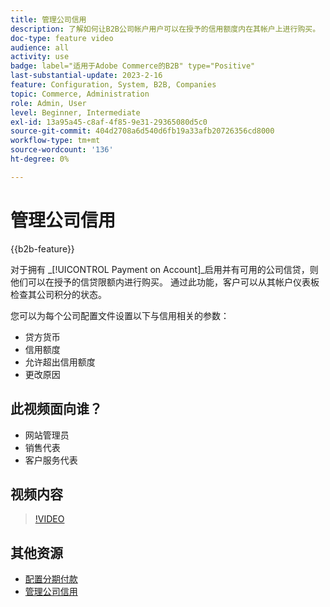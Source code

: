 ```yaml
---
title: 管理公司信用
description: 了解如何让B2B公司帐户用户可以在授予的信用额度内在其帐户上进行购买。
doc-type: feature video
audience: all
activity: use
badge: label="适用于Adobe Commerce的B2B" type="Positive"
last-substantial-update: 2023-2-16
feature: Configuration, System, B2B, Companies
topic: Commerce, Administration
role: Admin, User
level: Beginner, Intermediate
exl-id: 13a95a45-c8af-4f85-9e31-29365080d5c0
source-git-commit: 404d2708a6d540d6fb19a33afb20726356cd8000
workflow-type: tm+mt
source-wordcount: '136'
ht-degree: 0%

---
```


# 管理公司信用

{{b2b-feature}}

对于拥有 _[!UICONTROL Payment on Account]_启用并有可用的公司信贷，则他们可以在授予的信贷限额内进行购买。 通过此功能，客户可以从其帐户仪表板检查其公司积分的状态。

您可以为每个公司配置文件设置以下与信用相关的参数：

- 贷方货币
- 信用额度
- 允许超出信用额度
- 更改原因

## 此视频面向谁？

- 网站管理员
- 销售代表
- 客户服务代表

## 视频内容

>[!VIDEO](https://video.tv.adobe.com/v/344445?quality=12&learn=on)

## 其他资源

- [配置分期付款](https://experienceleague.adobe.com/docs/commerce-admin/b2b/enable-basic-features.html#configure-payment-on-account)
- [管理公司信用](https://experienceleague.adobe.com/docs/commerce-admin/b2b/companies/credit-company.html)
